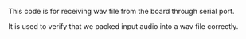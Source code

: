 This code is for receiving wav file from the board through serial port.

It is used to verify that we packed input audio into a wav file correctly.